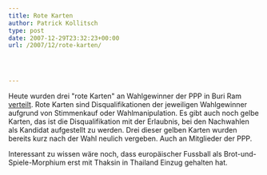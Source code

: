 ```yaml
---
title: Rote Karten
author: Patrick Kollitsch
type: post
date: 2007-12-29T23:32:23+00:00
url: /2007/12/rote-karten/




---
```

Heute wurden drei "rote Karten" an Wahlgewinner der <span class="caps">PPP</span> in Buri Ram [verteilt][1]. Rote Karten sind Disqualifikationen der jeweiligen Wahlgewinner aufgrund von Stimmenkauf oder Wahlmanipulation. Es gibt auch noch gelbe Karten, das ist die Disqualifikation mit der Erlaubnis, bei den Nachwahlen als Kandidat aufgestellt zu werden. Drei dieser gelben Karten wurden bereits kurz nach der Wahl neulich vergeben. Auch an Mitglieder der <span class="caps">PPP</span>. 

Interessant zu wissen wäre noch, dass europäischer Fussball als Brot-und-Spiele-Morphium erst mit Thaksin in Thailand Einzug gehalten hat.

 [1]: http://www.nationmultimedia.com/2007/12/30/headlines/headlines_30060699.php